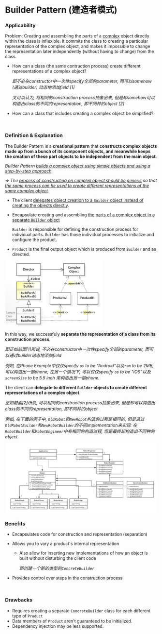 # Builder Pattern (建造者模式)

### Applicability

Problem: Creating and assembling the parts of a <u>complex</u> object directly within the class is inflexible. It commits the class to creating a particular representation of the complex object, and makes it impossible to change the representation later independently (without having to change) from the class.

* How can a class (the same contruction process) create different representations of a complex object?

  *即不必在constructor中一次性specify全部的parameter, 而可以somehow (通过builder) 动态地添加field   [1]*

  *又可以认为, 将相同的construction process抽象出来, 但是却somehow可以构造出class的不同的representation, 即不同种的object   [2]*

* How can a class that includes creating a complex object be simplified?

<br>

### Definition & Explanation

The Builder Pattern is a **creational pattern** that **constructs complex objects made up from a bunch of its component objects, and meanwhile keeps the creation of these part objects to be independent from the main object**.

*Builder Pattern <u>builds a complex object using simple objects and using a step-by-step approach</u>.*

*=> The <u>process of constructing an complex object should be generic</u> so that <u>the same process can be used to create different representations of the same complex object</u>.*

* The client <u>delegates object creation to a `Builder` object instead of creating the objects directly</u>.

* Encapsulate creating and assembling <u>the parts of a complex object in a separate `Builder` object</u>

  `Builder` is responsible for defining the construction process for individual parts. `Builder` has those individual processes to initialize and configure the product.

* `Product` is the final output object which is produced from `Builder` and as directed.

<img src="https://github.com/Ziang-Lu/Design-Patterns/blob/master/2-Creational%20Patterns/6-Builder%20Pattern/builder_pattern.png?raw=true">

In this way, we successfuly **separate the representation of a class from its construction process**.

*即正如前面[1]所说, 不必在constructor中一次性specify全部的parameter, 而可以通过builder动态地添加field*

*例如, 在Phone Example中仅仅specify `os` to be "Android"以及`ram` to be 2MB, 可以构造出一部phone; 在另一个情况下, 可以仅仅specify `os` to be "iOS"以及`screenSize` to be 5.5 inch 来构造出另一部phone.*

The client can **delegate to different `Builder` objects to create different representations of a complex object**.

*正如前面[2]所说, 可以相同的construction process抽象出来, 但是却可以构造出class的不同的representation, 即不同种的object*

*例如, 在下面的例子中, `OldRobot`和`NewRobot`构造的过程是相同的, 但是通过`OldRobotBuilder`和`NewRobotBuilder`的不同implementation来实现: 在`RobotBuilder`和`RobotEngineer`中有相同的构造过程, 但是最终却构造出不同种的object.*

<img src="https://github.com/Ziang-Lu/Design-Patterns/blob/master/2-Creational%20Patterns/6-Builder%20Pattern/robot_example.png?raw=true">

<br>

### Benefits

* Encapsulates code for construction and representation (separation)

* Allows you to vary a product's internal representation

  * Also allow for inserting new implementations of how an object is built without disturbing the client code

    *即创建一个新的类型的`ConcreteBuilder`*

* Provides control over steps in the construction process

<br>

### Drawbacks

* Requires creating a separate `ConcreteBuilder` class for each different type of `Product`
* Data members of `Product` aren't guaranteed to be initialized.
* Dependency injection may be less supported.